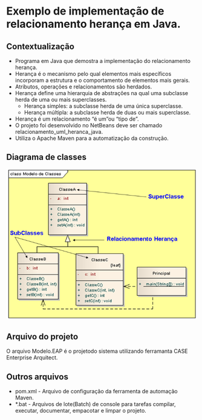 # Exemplo de implementação de relacionamento herança em Java.

## Contextualização

- Programa em Java que demostra a implementação do relacionamento herança.<br>
- Herança é o mecanismo pelo qual elementos mais específicos incorporam a estrutura e o comportamento de elementos mais gerais.<br>
- Atributos, operações e relacionamentos são herdados.<br>
- Herança define uma hierarquia de abstrações na qual uma subclasse herda de uma ou mais superclasses.<br>
    - Herança simples: a subclasse herda de uma única superclasse.<br>
    - Herança múltipla: a subclasse herda de duas ou mais superclasse.<br>
- Herança é um relacionamento “é um”ou “tipo de”.<br>
- O projeto foi desenvolvido no NetBeans deve ser chamado relacionamento_uml_heranca_java.<br>
- Utiliza o Apache Maven para a automatização da construção.<br>

## Diagrama de classes

![Diagrama de classe](diagramadeclasse.png)

## Arquivo do projeto

O arquivo Modelo.EAP é o projetodo sistema utilizando ferramanta CASE Enterprise Arquitect.

## Outros arquivos

- pom.xml - Arquivo de configuração da ferramenta de automação Maven.
- *.bat - Arquivos de lote(Batch) de console para tarefas compilar, executar, documentar, empacotar e limpar o projeto.